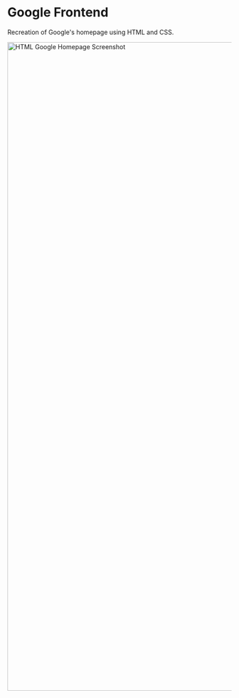 # Google Frontend

Recreation of Google's homepage using HTML and CSS. 

<img width="1457" alt="HTML Google Homepage Screenshot" src="https://user-images.githubusercontent.com/122184153/216504458-4d3ca12d-1baf-4718-81ba-46eba10f6209.png">
